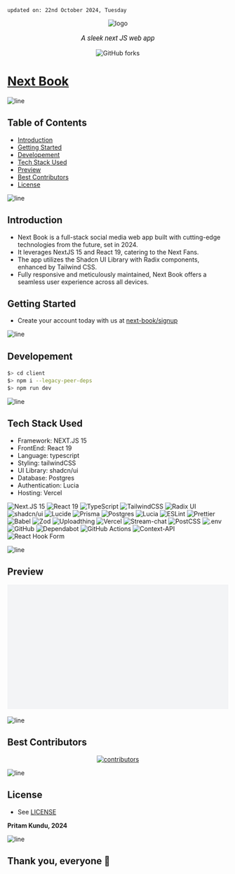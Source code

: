     updated on: 22nd October 2024, Tuesday

<div align="center">
    <picture>
        <source media="(prefers-color-scheme: light)" srcset="client/public/next.svg" width="200">
        <source media="(prefers-color-scheme: dark)" srcset="client/public/next-dark.svg" width="200">
        <img src="client/public/next-light.svg" width="200" alt="logo">
    </picture>
    <br/>
    <p style="font-family: roboto, calibri; font-size:12pt; font-style:italic">A sleek next JS web app</p>
    <a src="https://github.com/warmachine028/next-book/forks">
        <img alt="GitHub forks" src="https://img.shields.io/github/forks/warmachine028/next-book?style=for-the-badge&labelColor=black&logo=github" alt="forks">
    </a>
</div>

# [Next Book](https://github.com/warmachine028/next-book)

![line]

## Table of Contents

- [Introduction](#introduction)
- [Getting Started](#getting-started)
- [Developement](#developement)
- [Tech Stack Used](#tech-stack-used)
- [Preview](#preview)
- [Best Contributors](#best-contributors)
- [License](#license)

![line]

## Introduction

- Next Book is a full-stack social media web app built with cutting-edge technologies from the future, set in 2024.
- It leverages NextJS 15 and React 19, catering to the Next Fans.
- The app utilizes the Shadcn UI Library with Radix components, enhanced by Tailwind CSS.
- Fully responsive and meticulously maintained, Next Book offers a seamless user experience across all devices.

## Getting Started

- Create your account today with us at [next-book/signup](https://next-book-15.vercel.app/signup)

![line]

## Developement

```sh
$> cd client
$> npm i --legacy-peer-deps
$> npm run dev
```

![line]

## Tech Stack Used

- Framework: NEXT.JS 15
- FrontEnd: React 19
- Language: typescript
- Styling: tailwindCSS
- UI Library: shadcn/ui
- Database: Postgres
- Authentication: Lucia
- Hosting: Vercel

![Next.JS 15](https://img.shields.io/badge/Next.js%2015-black?style=for-the-badge&logo=next.js&logoColor=white) ![React 19](https://img.shields.io/badge/react%2019-%2320232a.svg?style=for-the-badge&logo=react&logoColor=%2361DAFB) ![TypeScript](https://img.shields.io/badge/typescript-%23007ACC.svg?style=for-the-badge&logo=typescript&logoColor=white) ![TailwindCSS](https://img.shields.io/badge/tailwindcss-%2338B2AC.svg?style=for-the-badge&logo=tailwind-css&logoColor=white) ![Radix UI](https://img.shields.io/badge/radix%20ui-161618.svg?style=for-the-badge&logo=radix-ui&logoColor=white) ![shadcn/ui](https://img.shields.io/badge/Shadcn/ui-black?style=for-the-badge&logo=shadcnui&logoColor=white) ![Lucide](https://img.shields.io/badge/lucide-%23CC0000.svg?style=for-the-badge&logo=lucid&logoColor=white) ![Prisma](https://img.shields.io/badge/Prisma-3982CE?style=for-the-badge&logo=Prisma&logoColor=white) ![Postgres](https://img.shields.io/badge/postgres-%23316192.svg?style=for-the-badge&logo=postgresql&logoColor=white) ![Lucia](https://img.shields.io/badge/Lucia-5f57ff?style=for-the-badge&logo=lucia&logoColor=white) ![ESLint](https://img.shields.io/badge/ESLint-4B3263?style=for-the-badge&logo=eslint&logoColor=white) ![Prettier](https://img.shields.io/badge/prettier-1A2B34?style=for-the-badge&logo=prettier&logoColor=pink) ![Babel](https://img.shields.io/badge/Babel-F9DC3e?style=for-the-badge&logo=babel&logoColor=black) ![Zod](https://img.shields.io/badge/zod-%233068b7.svg?style=for-the-badge&logo=zod&logoColor=white) ![Uploadthing](https://img.shields.io/badge/uploadthing-cc0000?style=for-the-badge) ![Vercel](https://img.shields.io/badge/vercel-%23000000.svg?style=for-the-badge&logo=vercel&logoColor=white) ![Stream-chat](https://img.shields.io/badge/stream-white?style=for-the-badge&logo=streamlit&logoColor=blue) ![PostCSS](https://img.shields.io/badge/postcss-DD3A0A?style=for-the-badge&logo=postcss&logoColor=blue) ![.env](https://img.shields.io/badge/dotenv-ECD53F?style=for-the-badge&logo=dotenv&logoColor=black) ![GitHub](https://img.shields.io/badge/github-%23121011.svg?style=for-the-badge&logo=github&logoColor=white) ![Dependabot](https://img.shields.io/badge/dependabot-025E8C?style=for-the-badge&logo=dependabot&logoColor=white) ![GitHub Actions](https://img.shields.io/badge/github%20actions-%232671E5.svg?style=for-the-badge&logo=githubactions&logoColor=white) ![Context-API](https://img.shields.io/badge/Context--Api-000000?style=for-the-badge&logo=react) ![React Hook Form](https://img.shields.io/badge/React%20Hook%20Form-%23EC5990.svg?style=for-the-badge&logo=reacthookform&logoColor=white)

![line]

## Preview

<picture align="center">
    <source media="(prefers-color-scheme: light)" srcset=".github/preview-light.png">
    <source media="(prefers-color-scheme: dark)" srcset=".github/preview-dark.png">
    <img src=".github/preview-light.png" alt="preview">
</picture>

![line]

## Best Contributors

<div align="center">
    <a href="https://github.com/warmachine028/next-book/graphs/contributors">
        <img src="https://contrib.rocks/image?repo=warmachine028/next-book" alt="contributors"/>
    </a>
</div>

![line]

## License

- See [LICENSE]

**Pritam Kundu, 2024**

![line]

## Thank you, everyone 💚

[icons]: https://icons8.com
[markdown-badges]: https://github.com/warmachine028/markdown-badges
[line]: https://user-images.githubusercontent.com/75939390/137615281-3a875960-92cc-407f-97fe-fd2319bdb252.png
[License]: https://github.com/warmachine028/next-book/blob/main/LICENSE

<!-- 22/10/24 -->
